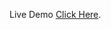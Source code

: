 Live Demo <a target="_blank" href="https://danishrabbani1100.github.io/onboarding-bot/.">Click Here</a>.
